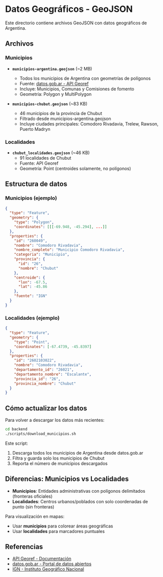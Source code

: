 # Datos Geográficos - GeoJSON

Este directorio contiene archivos GeoJSON con datos geográficos de Argentina.

## Archivos

### Municipios

- **`municipios-argentina.geojson`** (~2 MB)
  - Todos los municipios de Argentina con geometrías de polígonos
  - Fuente: [datos.gob.ar - API Georef](https://apis.datos.gob.ar/georef/)
  - Incluye: Municipios, Comunas y Comisiones de fomento
  - Geometría: Polygon y MultiPolygon

- **`municipios-chubut.geojson`** (~83 KB)
  - 46 municipios de la provincia de Chubut
  - Filtrado desde municipios-argentina.geojson
  - Incluye ciudades principales: Comodoro Rivadavia, Trelew, Rawson, Puerto Madryn

### Localidades

- **`chubut_localidades.geojson`** (~46 KB)
  - 91 localidades de Chubut
  - Fuente: API Georef
  - Geometría: Point (centroides solamente, no polígonos)

## Estructura de datos

### Municipios (ejemplo)

```json
{
  "type": "Feature",
  "geometry": {
    "type": "Polygon",
    "coordinates": [[[-69.948, -45.294], ...]]
  },
  "properties": {
    "id": "260049",
    "nombre": "Comodoro Rivadavia",
    "nombre_completo": "Municipio Comodoro Rivadavia",
    "categoria": "Municipio",
    "provincia": {
      "id": "26",
      "nombre": "Chubut"
    },
    "centroide": {
      "lon": -67.5,
      "lat": -45.86
    },
    "fuente": "IGN"
  }
}
```

### Localidades (ejemplo)

```json
{
  "type": "Feature",
  "geometry": {
    "type": "Point",
    "coordinates": [-67.4739, -45.8397]
  },
  "properties": {
    "id": "2602103022",
    "nombre": "Comodoro Rivadavia",
    "departamento_id": "26021",
    "departamento_nombre": "Escalante",
    "provincia_id": "26",
    "provincia_nombre": "Chubut"
  }
}
```

## Cómo actualizar los datos

Para volver a descargar los datos más recientes:

```bash
cd backend
./scripts/download_municipios.sh
```

Este script:
1. Descarga todos los municipios de Argentina desde datos.gob.ar
2. Filtra y guarda solo los municipios de Chubut
3. Reporta el número de municipios descargados

## Diferencias: Municipios vs Localidades

- **Municipios**: Entidades administrativas con polígonos delimitados (fronteras oficiales)
- **Localidades**: Centros urbanos/poblados con solo coordenadas de punto (sin fronteras)

Para visualización en mapas:
- Usar **municipios** para colorear áreas geográficas
- Usar **localidades** para marcadores puntuales

## Referencias

- [API Georef - Documentación](https://datosgobar.github.io/georef-ar-api/)
- [datos.gob.ar - Portal de datos abiertos](https://datos.gob.ar/)
- [IGN - Instituto Geográfico Nacional](https://www.ign.gob.ar/)
